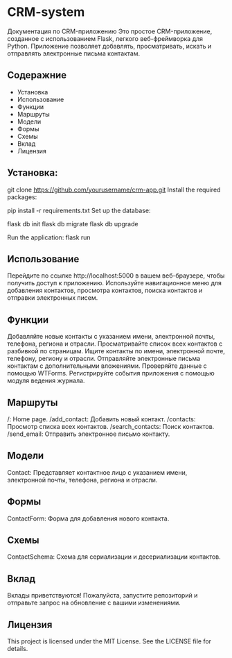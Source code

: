 # CRM-system

Документация по CRM-приложению
Это простое CRM-приложение, созданное с использованием Flask, легкого веб-фреймворка для Python. Приложение позволяет добавлять, просматривать, искать и отправлять электронные письма контактам.

## Содеражние
- Установка
- Использование
- Функции
- Маршруты
- Модели
- Формы
- Схемы
- Вклад
- Лицензия

## Установка:

git clone https://github.com/yourusername/crm-app.git
Install the required packages:

pip install -r requirements.txt
Set up the database:

flask db init
flask db migrate
flask db upgrade

Run the application:
flask run

## Использование
Перейдите по ссылке http://localhost:5000 в вашем веб-браузере, чтобы получить доступ к приложению.
Используйте навигационное меню для добавления контактов, просмотра контактов, поиска контактов и отправки электронных писем.

## Функции
Добавляйте новые контакты с указанием имени, электронной почты, телефона, региона и отрасли.
Просматривайте список всех контактов с разбивкой по страницам.
Ищите контакты по имени, электронной почте, телефону, региону и отрасли.
Отправляйте электронные письма контактам с дополнительными вложениями.
Проверяйте данные с помощью WTForms.
Регистрируйте события приложения с помощью модуля ведения журнала.

## Маршруты
/: Home page.
/add_contact: Добавить новый контакт.
/contacts:  Просмотр списка всех контактов.
/search_contacts: Поиск контактов.
/send_email: Отправить электронное письмо контакту.

## Модели
Contact: Представляет контактное лицо с указанием имени, электронной почты, телефона, региона и отрасли.

## Формы
ContactForm: Форма для добавления нового контакта.

## Схемы
ContactSchema: Схема для сериализации и десериализации контактов.

## Вклад
Вклады приветствуются! Пожалуйста, запустите репозиторий и отправьте запрос на обновление с вашими изменениями.

## Лицензия
This project is licensed under the MIT License. See the LICENSE file for details.
